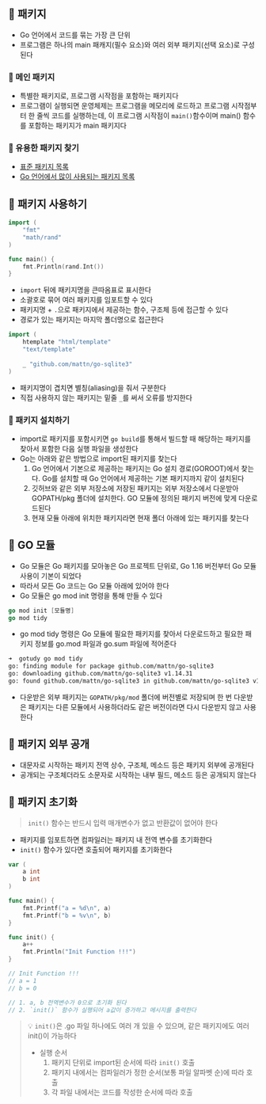 ## 🎯 패키지
- Go 언어에서 코드를 묶는 가장 큰 단위
- 프로그램은 하나의 main 패캐지(필수 요소)와 여러 외부 패키지(선택 요소)로 구성된다

### 📌 메인 패키지
- 특별한 패키지로, 프로그램 시작점을 포함하는 패키지다
- 프로그램이 실행되면 운영체제는 프로그램을 메모리에 로드하고 프로그램 시작점부터 한 줄씩 코드를 실행하는데, 이 프로그램 시작점이 `main()`함수이며 main() 함수를 포함하는 패키지가 main 패키지다

### 📌 유용한 패키지 찾기
- [표준 패키지 목록](https://golang.org/pkg)
- [Go 언어에서 많이 사용되는 패키지 목록](https://github.com/avelino/awesome-go)

## 🎯 패키지 사용하기
```go
import (
	"fmt"
	"math/rand"
)

func main() {
	fmt.Println(rand.Int())
}
```
- `import` 뒤에 패키지명을 큰따옴표로 표시한다
- 소괄호로 묶어 여러 패키지를 임포트할 수 있다
- 패키지명 + `.`으로 패키지에서 제공하는 함수, 구조체 등에 접근할 수 있다
- 경로가 있는 패키지는 마지막 폴더명으로 접근한다
```go
import (
	htemplate "html/template"
	"text/template"
	
	_ "github.com/mattn/go-sqlite3"
)
```
- 패키지명이 겹치면 별칭(aliasing)을 줘서 구분한다
- 직접 사용하지 않는 패키지는 밑줄 `_`를 써서 오류를 방지한다

### 📌 패키지 설치하기
- import로 패키지를 포함시키면 `go build`를 통해서 빌드할 때 해당하는 패키지를 찾아서 포함한 다음 실행 파일을 생성한다
- Go는 아래와 같은 방법으로 import된 패키지를 찾는다
	1. Go 언어에서 기본으로 제공하는 패키지는 Go 설치 경로(GOROOT)에서 찾는다. Go를 설치할 때 Go 언어에서 제공하는 기본 패키지까지 같이 설치된다
	2. 깃허브와 같은 외부 저장소에 저장된 패키지는 외부 저장소에서 다운받아 GOPATH/pkg 폴더에 설치한다. GO 모듈에 정의된 패키지 버전에 맞게 다운로드된다
	3. 현재 모듈 아래에 위치한 패키지라면 현재 폴더 아래에 있는 패키지를 찾는다

## 🎯 GO 모듈
- Go 모듈은 Go 패키지를 모아놓은 Go 프로젝트 단위로, Go 1.16 버전부터 Go 모듈 사용이 기본이 되었다
- 따라서 모든 Go 코드는 Go 모듈 아래에 있어야 한다
- Go 모듈은 go mod init 명령을 통해 만들 수 있다
```go
go mod init [모듈명]
go mod tidy
```
- go mod tidy 명령은 Go 모듈에 필요한 패키지를 찾아서 다운로드하고 필요한 패키지 정보를 go.mod 파일과 go.sum 파일에 적어준다
```bash
➜  gotudy go mod tidy
go: finding module for package github.com/mattn/go-sqlite3
go: downloading github.com/mattn/go-sqlite3 v1.14.31
go: found github.com/mattn/go-sqlite3 in github.com/mattn/go-sqlite3 v1.14.31
```
- 다운받은 외부 패키지는 `GOPATH/pkg/mod` 폴더에 버전별로 저장되며 한 번 다운받은 패키지는 다른 모듈에서 사용하더라도 같은 버전이라면 다시 다운받지 않고 사용한다

## 🎯 패키지 외부 공개
- 대문자로 시작하는 패키지 전역 상수, 구조체, 메소드 등은 패키지 외부에 공개된다
- 공개되는 구조체더라도 소문자로 시작하는 내부 필드, 메소드 등은 공개되지 않는다

## 🎯 패키지 초기화
> `init()` 함수는 반드시 입력 매개변수가 없고 반환값이 없어야 한다

- 패키지를 임포트하면 컴파일러는 패키지 내 전역 변수를 초기화한다
- `init()` 함수가 있다면 호출되어 패키지를 초기화한다
```go
var (
	a int
	b int
)

func main() {
	fmt.Printf("a = %d\n", a)
	fmt.Printf("b = %v\n", b)
}

func init() {
	a++
	fmt.Println("Init Function !!!")
}

// Init Function !!!
// a = 1
// b = 0

// 1. a, b 전역변수가 0으로 초기화 된다
// 2. `init()` 함수가 실행되어 a값이 증가하고 메시지를 출력한다
```
>💡 `init()`은 .go 파일 하나에도 여러 개 있을 수 있으며, 같은 패키지에도 여러 init()이 가능하다
>- 실행 순서
>	1. 패키지 단위로 import된 순서에 따라 `init()` 호출
>	2. 패키지 내에서는 컴파일러가 정한 순서(보통 파일 알파벳 순)에 따라 호출
>	3. 각 파일 내에서는 코드를 작성한 순서에 따라 호출

